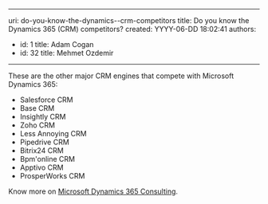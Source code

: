 

---
uri: do-you-know-the-dynamics--crm-competitors
title: Do you know the Dynamics 365 (CRM) competitors?
created: YYYY-06-DD 18:02:41
authors:
  - id: 1
    title: Adam Cogan
  - id: 32
    title: Mehmet Ozdemir
---




<span class='intro'> <p>​​These are the&#160;other major​ CRM engines that compete with Microsoft Dynamics 365&#58;<br></p>
<ul>
   <li>​Salesforce CRM​</li><li>Base CRM</li><li>Insightly CRM</li><li>Zoho CRM</li><li>Less Annoying CRM</li><li>Pipedrive CRM</li><li>Bitrix24 CRM</li><li>Bpm'online CRM</li><li>Apptivo CRM</li><li>ProsperWorks CRM<br></li></ul> </span>

<p>Know more on&#160;<a href="https&#58;//www.ssw.com.au/ssw/Consulting/Dynamics365.aspx">Microsoft Dynamics 365 Consulting</a>.​<br></p>


